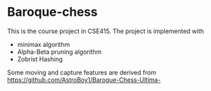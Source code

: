 # Baroque-chess

This is the course project in CSE415.
The project is implemented with
- minimax algorithm
- Alpha-Beta pruning algorithm
- Zobrist Hashing

Some moving and capture features are derived from https://github.com/AstroBoy1/Baroque-Chess-Ultima-
